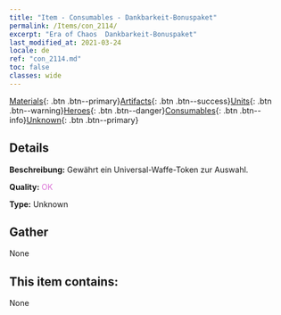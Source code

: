 ```yaml
---
title: "Item - Consumables - Dankbarkeit-Bonuspaket"
permalink: /Items/con_2114/
excerpt: "Era of Chaos  Dankbarkeit-Bonuspaket"
last_modified_at: 2021-03-24
locale: de
ref: "con_2114.md"
toc: false
classes: wide
---
```

 [Materials](/de/Items/){: .btn .btn--primary}[Artifacts](/de/Items/Artifacts/){: .btn .btn--success}[Units](/de/Items/Units/){: .btn .btn--warning}[Heroes](/de/Items/Heroes/){: .btn .btn--danger}[Consumables](/de/Items/Consumables/){: .btn .btn--info}[Unknown](/de/Items/Unknown/){: .btn .btn--primary}

## Details
 **Beschreibung:** Gewährt ein Universal-Waffe-Token zur Auswahl.

 **Quality:** <span style="color: #DA70D6">OK</span>

 **Type:** Unknown

## Gather

  None

## This item contains:

  None

